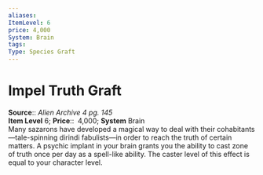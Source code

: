 ```yaml
---
aliases: 
ItemLevel: 6
price: 4,000
System: Brain
tags: 
Type: Species Graft
---
```


# Impel Truth Graft

**Source**:: _Alien Archive 4 pg. 145_  
**Item Level** 6;
**Price**::  4,000; **System** Brain  
Many sazarons have developed a magical way to deal with their cohabitants—tale-spinning dirindi fabulists—in order to reach the truth of certain matters. A psychic implant in your brain grants you the ability to cast zone of truth once per day as a spell-like ability. The caster level of this effect is equal to your character level.
